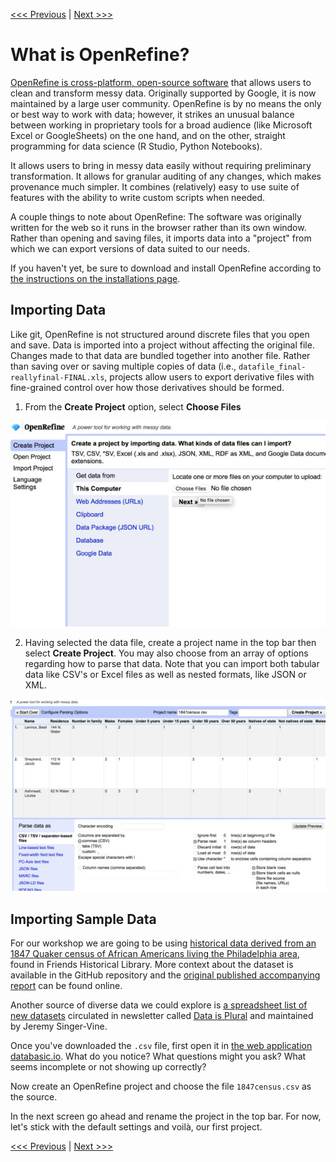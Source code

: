 [<<< Previous](tidy-vs-messy.md) | [Next >>>](exploring-openrefine.md)

# What is OpenRefine?

[OpenRefine is cross-platform, open-source software](http://openrefine.org/) that allows users to clean and transform messy data. Originally supported by Google, it is now maintained by a large user community. OpenRefine is by no means the only or best way to work with data; however, it strikes an unusual balance between working in proprietary tools for a broad audience (like Microsoft Excel or GoogleSheets) on the one hand, and on the other, straight programming for data science (R Studio, Python Notebooks).

It allows users to bring in messy data easily without requiring preliminary transformation. It allows for granular auditing of any changes, which makes provenance much simpler. It combines (relatively) easy to use suite of features with the ability to write custom scripts when needed.

A couple things to note about OpenRefine: The software was originally written for the web so it runs in the browser rather than its own window. Rather than opening and saving files, it imports data into a "project" from which we can export versions of data suited to our needs.

If you haven't yet, be sure to download and install OpenRefine according to [the instructions on the installations page](https://github.com/tri-cods/install/blob/master/sections/open_refine.md).

## Importing Data

Like git, OpenRefine is not structured around discrete files that you open and save. Data is imported into a project without affecting the original file. Changes made to that data are bundled together into another file. Rather than saving over or saving multiple copies of data (i.e., `datafile_final-reallyfinal-FINAL.xls`, projects allow users to export derivative files with fine-grained control over how those derivatives should be formed.

1) From the **Create Project** option, select **Choose Files**

![openrefine: create a project screenshot](openrefine-import-1.jpg)

2) Having selected the data file, create a project name in the top bar then select **Create Project**. You may also choose from an array of options regarding how to parse that data. Note that you can import both tabular data like CSV's or Excel files as well as nested formats, like JSON or XML.

![openrefine: create a project options screenshot](openrefine-import-2.jpg)

## Importing Sample Data

For our workshop we are going to be using [historical data derived from an 1847 Quaker census of African Americans living the Philadelphia area](https://github.com/swat-ds/datasets/tree/master/1847census), found in Friends Historical Library. More context about the dataset is available in the GitHub repository and the [original published accompanying report](https://www.swarthmore.edu/Library/friends/paac1847/censusreport.html#) can be found online.

Another source of diverse data we could explore is [a spreadsheet list of new datasets](https://docs.google.com/spreadsheets/d/1wZhPLMCHKJvwOkP4juclhjFgqIY8fQFMemwKL2c64vk) circulated in newsletter called [Data is Plural](https://tinyletter.com/data-is-plural) and maintained by Jeremy Singer-Vine.

Once you've downloaded the `.csv` file, first open it in [the web application databasic.io](https://databasic.io/). What do you notice? What questions might you ask? What seems incomplete or not showing up correctly?

Now create an OpenRefine project and choose the file `1847census.csv` as the source.

In the next screen go ahead and rename the project in the top bar. For now, let's stick with the default settings and voilà, our first project.

[<<< Previous](tidy-vs-messy.md) | [Next >>>](exploring-openrefine.md)
